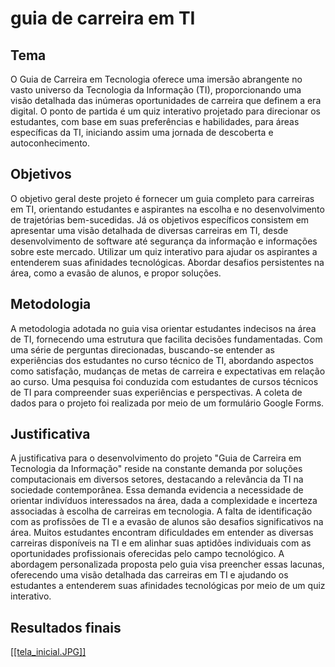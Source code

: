 # guia de carreira em TI
## Tema
O Guia de Carreira em Tecnologia oferece uma imersão abrangente no vasto universo da Tecnologia da Informação (TI), proporcionando uma visão detalhada das inúmeras oportunidades de carreira que definem a era digital. O ponto de partida é um quiz interativo projetado para direcionar os estudantes, com base em suas preferências e habilidades, para áreas específicas da TI, iniciando assim uma jornada de descoberta e autoconhecimento.

## Objetivos
O objetivo geral deste projeto é fornecer um guia completo para carreiras em TI, orientando estudantes e aspirantes na escolha e no desenvolvimento de trajetórias bem-sucedidas.
Já os objetivos específicos consistem em apresentar uma visão detalhada de diversas carreiras em TI, desde desenvolvimento de software até segurança da informação e informações sobre este mercado. Utilizar um quiz interativo para ajudar os aspirantes a entenderem suas afinidades tecnológicas. Abordar desafios persistentes na área, como a evasão de alunos, e propor soluções.

## Metodologia
A metodologia adotada no guia visa orientar estudantes indecisos na área de TI, fornecendo uma estrutura que facilita decisões fundamentadas. Com uma série de perguntas direcionadas, buscando-se entender as experiências dos estudantes no curso técnico de TI, abordando aspectos como satisfação, mudanças de metas de carreira e expectativas em relação ao curso. Uma pesquisa foi conduzida com estudantes de cursos técnicos de TI para compreender suas experiências e perspectivas. A coleta de dados para o projeto foi realizada por meio de um formulário Google Forms.

## Justificativa
A justificativa para o desenvolvimento do projeto "Guia de Carreira em Tecnologia da Informação" reside na constante demanda por soluções computacionais em diversos setores, destacando a relevância da TI na sociedade contemporânea. Essa demanda evidencia a necessidade de orientar indivíduos interessados na área, dada a complexidade e incerteza associadas à escolha de carreiras em tecnologia. A falta de identificação com as profissões de TI e a evasão de alunos são desafios significativos na área. Muitos estudantes encontram dificuldades em entender as diversas carreiras disponíveis na TI e em alinhar suas aptidões individuais com as oportunidades profissionais oferecidas pelo campo tecnológico. A abordagem personalizada proposta pelo guia visa preencher essas lacunas, oferecendo uma visão detalhada das carreiras em TI e ajudando os estudantes a entenderem suas afinidades tecnológicas por meio de um quiz interativo.

## Resultados finais
[[[tela_inicial.JPG]]](https://github.com/Lvdstr/TCC-Guia-De-Carreira/blob/main/perguntas.JPG)
